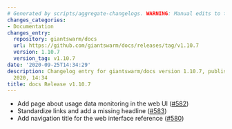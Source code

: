 ```yaml
---
# Generated by scripts/aggregate-changelogs. WARNING: Manual edits to this files will be overwritten.
changes_categories:
- Documentation
changes_entry:
  repository: giantswarm/docs
  url: https://github.com/giantswarm/docs/releases/tag/v1.10.7
  version: 1.10.7
  version_tag: v1.10.7
date: '2020-09-25T14:34:29'
description: Changelog entry for giantswarm/docs version 1.10.7, published on 25 September
  2020, 14:34
title: docs Release v1.10.7
---
```


- Add page about usage data monitoring in the web UI ([#582](https://github.com/giantswarm/docs/pull/582))
- Standardize links and add a missing headline ([#583](https://github.com/giantswarm/docs/pull/583))
- Add navigation title for the web interface reference ([#580](https://github.com/giantswarm/docs/pull/580))

